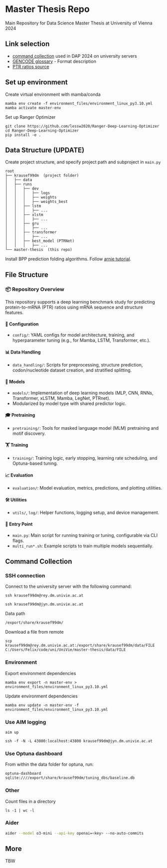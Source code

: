 # Master Thesis Repo

Main Repository for Data Science Master Thesis at University of Vienna 2024

## Link selection

- [command collection](https://git01lab.cs.univie.ac.at/a1142469/dap/-/blob/main/RNAdegformer/command_collection.md?ref_type=heads) used in DAP 2024 on university servers
- [GENCODE glossary](https://www.gencodegenes.org/pages/data_format.html) - Format description
- [PTR ratios source](https://figshare.com/articles/dataset/Additional_file_2_Protein-to-mRNA_ratios_among_tissues/21379197?file=37938894)

## Set up environment
Create virtual environment with mamba/conda
```shell
mamba env create -f environment_files/environment_linux_py3.10.yml
mamba activate master-env
```

Set up Ranger Optimizer
```shell
git clone https://github.com/lessw2020/Ranger-Deep-Learning-Optimizer
cd Ranger-Deep-Learning-Optimizer
pip install -e . 
```

## Data Structure (UPDATE)
Create project structure, and specify project path and subproject in ``main.py``
```
root
├── krausef99dm  (project folder)
│   ├── data
│   ├── runs
│   │   ├── dev
│   │   │   ├── logs
│   │   │   ├── weights
│   │   │   ├── weights_best
│   │   ├── lstm
│   │   │   ├── ...
│   │   ├── xlstm
│   │   │   ├── ...
│   │   ├── gru
│   │   │   ├── ...
│   │   ├── transformer
│   │   │   ├── ...
│   │   ├── best_model (PTRNet)
│   │   │   ├── ...
└── master-thesis  (this repo)
```

Install BPP prediction folding algorithms. Follow [arnie tutorial](https://github.com/DasLab/arnie/blob/master/docs/setup_doc.md).


## File Structure
### 📦 Repository Overview

This repository supports a deep learning benchmark study for predicting protein-to-mRNA (PTR) ratios using mRNA sequence and structure features.

#### 🔧 Configuration
- `config/`: YAML configs for model architecture, training, and hyperparameter tuning (e.g., for Mamba, LSTM, Transformer, etc.).

#### 📊 Data Handling
- `data_handling/`: Scripts for preprocessing, structure prediction, codon/nucleotide dataset creation, and stratified splitting.

#### 🧠 Models
- `models/`: Implementation of deep learning models (MLP, CNN, RNNs, Transformer, xLSTM, Mamba, LegNet, PTRnet).
- Modularized by model type with shared predictor logic.

#### 🎓 Pretraining
- `pretraining/`: Tools for masked language model (MLM) pretraining and motif discovery.

#### 🏋️ Training
- `training/`: Training logic, early stopping, learning rate scheduling, and Optuna-based tuning.

#### 📈 Evaluation
- `evaluation/`: Model evaluation, metrics, predictions, and plotting utilities.

#### 🛠️ Utilities
- `utils/`, `log/`: Helper functions, logging setup, and device management.

#### 🚀 Entry Point
- `main.py`: Main script for running training or tuning, configurable via CLI flags.
- `multi_run*.sh`: Example scripts to train multiple models sequentially.


## Command Collection
### SSH connection
Connect to the university server with the following command:
```shell
ssh krausef99dm@rey.dm.univie.ac.at
```

```shell
ssh krausef99dm@jyn.dm.univie.ac.at
```

Data path
```shell
/export/share/krausef99dm/
```

Download a file from remote
```shell
scp krausef99dm@rey.dm.univie.ac.at:/export/share/krausef99dm/data/FILE C:/Users/Felix/code/uni/UniVie/master-thesis/data/FILE
```

### Environment
Export environment dependencies
```shell
mamba env export -n master-env > environment_files/environment_linux_py3.10.yml
```

Update environment dependencies
```shell
mamba env update -n master-env -f environment_files/environment_linux_py3.10.yml
```

### Use AIM logging
```shell
aim up
```

```shell
ssh -f -N -L 43800:localhost:43800 krausef99dm@jyn.dm.univie.ac.at
```

### Use Optuna dashboard
From within the data folder for optuna, run:
```shell
optuna-dashboard sqlite:////export/share/krausef99dm/tuning_dbs/baseline.db
```


### Other 
Count files in a directory
```shell
ls -1 | wc -l
```

### Aider
```bash
aider --model o3-mini --api-key openai=<key> --no-auto-commits
```



## More
TBW



